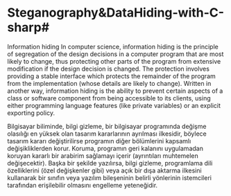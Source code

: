 # Steganography&DataHiding-with-C-sharp#
Information hiding
In computer science, information hiding is the principle of segregation of the design decisions in a computer program that are most likely to change, thus protecting other parts of the program from extensive modification if the design decision is changed. The protection involves providing a stable interface which protects the remainder of the program from the implementation (whose details are likely to change). Written in another way, information hiding is the ability to prevent certain aspects of a class or software component from being accessible to its clients, using either programming language features (like private variables) or an explicit exporting policy.


Bilgisayar biliminde, bilgi gizleme, bir bilgisayar programında değişme olasılığı en yüksek olan tasarım kararlarının ayrılması ilkesidir, böylece tasarım kararı değiştirilirse programın diğer bölümlerini kapsamlı değişikliklerden korur. Koruma, programın geri kalanını uygulamadan koruyan kararlı bir arabirim sağlamayı içerir (ayrıntıları muhtemelen değişecektir). Başka bir şekilde yazılırsa, bilgi gizleme, programlama dili özelliklerini (özel değişkenler gibi) veya açık bir dışa aktarma ilkesini kullanarak bir sınıfın veya yazılım bileşeninin belirli yönlerinin istemcileri tarafından erişilebilir olmasını engelleme yeteneğidir.
